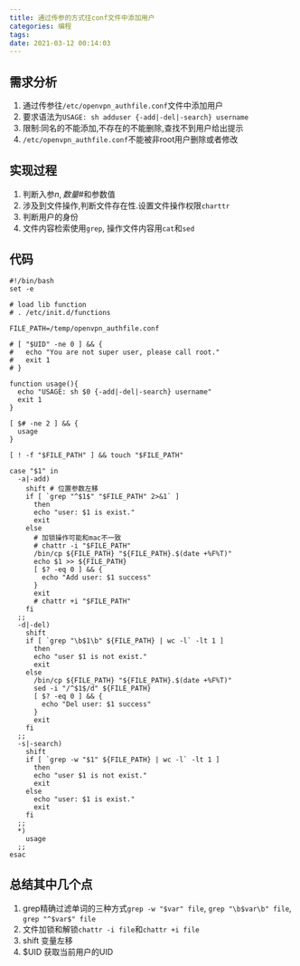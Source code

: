 ```yaml
---
title: 通过传参的方式往conf文件中添加用户
categories: 编程
tags:
date: 2021-03-12 00:14:03
---
```

## 需求分析
1. 通过传参往`/etc/openvpn_authfile.conf`文件中添加用户
2. 要求语法为`USAGE: sh adduser {-add|-del|-search} username`
3. 限制:同名的不能添加,不存在的不能删除,查找不到用户给出提示
4. `/etc/openvpn_authfile.conf`不能被非root用户删除或者修改

## 实现过程
1. 判断入参$n, 数量$#和参数值
2. 涉及到文件操作,判断文件存在性.设置文件操作权限`charttr`
3. 判断用户的身份
4. 文件内容检索使用`grep`, 操作文件内容用`cat`和`sed`

## 代码
```shell
#!/bin/bash
set -e

# load lib function
# . /etc/init.d/functions

FILE_PATH=/temp/openvpn_authfile.conf

# [ "$UID" -ne 0 ] && {
#   echo "You are not super user, please call root."
#   exit 1
# }

function usage(){
  echo "USAGE: sh $0 {-add|-del|-search} username"
  exit 1
}

[ $# -ne 2 ] && {
  usage
}

[ ! -f "$FILE_PATH" ] && touch "$FILE_PATH"

case "$1" in
  -a|-add)
    shift # 位置参数左移
    if [ `grep "^$1$" "$FILE_PATH" 2>&1` ]
      then
      echo "user: $1 is exist."
      exit
    else
      # 加锁操作可能和mac不一致
      # chattr -i "$FILE_PATH"
      /bin/cp ${FILE_PATH} "${FILE_PATH}.$(date +%F%T)"
      echo $1 >> ${FILE_PATH}
      [ $? -eq 0 ] && {
        echo "Add user: $1 success"
      }
      exit
      # chattr +i "$FILE_PATH"
    fi
  ;;
  -d|-del)
    shift
    if [ `grep "\b$1\b" ${FILE_PATH} | wc -l` -lt 1 ]
      then
      echo "user $1 is not exist."
      exit
    else
      /bin/cp ${FILE_PATH} "${FILE_PATH}.$(date +%F%T)"
      sed -i "/^$1$/d" ${FILE_PATH}
      [ $? -eq 0 ] && {
        echo "Del user: $1 success"
      }
      exit
    fi  
  ;;
  -s|-search)
    shift
    if [ `grep -w "$1" ${FILE_PATH} | wc -l` -lt 1 ]
      then
      echo "user $1 is not exist."
      exit
    else
      echo "user: $1 is exist."
      exit
    fi  
  ;;
  *)
    usage
  ;;
esac
```

## 总结其中几个点
1. grep精确过滤单词的三种方式`grep -w "$var" file`, `grep "\b$var\b" file`, `grep "^$var$" file`
2. 文件加锁和解锁`chattr -i file`和`chattr +i file`
3. shift 变量左移
4. $UID 获取当前用户的UID
